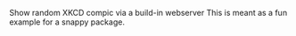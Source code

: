 Show random XKCD compic via a build-in webserver
This is meant as a fun example for a snappy package.
